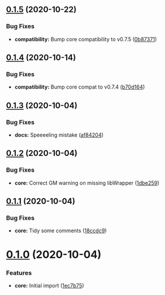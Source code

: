 ## [0.1.5](https://github.com/sPOiDar/fvtt-module-better-target/compare/v0.1.4...v0.1.5) (2020-10-22)


### Bug Fixes

* **compatibility:** Bump core compatibility to v0.7.5 ([0b87371](https://github.com/sPOiDar/fvtt-module-better-target/commit/0b87371))




## [0.1.4](https://github.com/sPOiDar/fvtt-module-better-target/compare/v0.1.3...v0.1.4) (2020-10-14)


### Bug Fixes

* **compatibility:** Bump core compat to v0.7.4 ([b70d164](https://github.com/sPOiDar/fvtt-module-better-target/commit/b70d164))




## [0.1.3](https://github.com/sPOiDar/fvtt-module-better-target/compare/v0.1.2...v0.1.3) (2020-10-04)


### Bug Fixes

* **docs:** Speeeeling mistake ([af84204](https://github.com/sPOiDar/fvtt-module-better-target/commit/af84204))




## [0.1.2](https://github.com/sPOiDar/fvtt-module-better-target/compare/v0.1.1...v0.1.2) (2020-10-04)


### Bug Fixes

* **core:** Correct GM warning on missing libWrapper ([1dbe259](https://github.com/sPOiDar/fvtt-module-better-target/commit/1dbe259))




## [0.1.1](https://github.com/sPOiDar/fvtt-module-better-target/compare/v0.1.0...v0.1.1) (2020-10-04)


### Bug Fixes

* **core:** Tidy some comments ([18ccdc9](https://github.com/sPOiDar/fvtt-module-better-target/commit/18ccdc9))




# [0.1.0](https://github.com/sPOiDar/fvtt-module-better-target/compare/0.0.0...v0.1.0) (2020-10-04)


### Features

* **core:** Initial import ([1ec7b75](https://github.com/sPOiDar/fvtt-module-better-target/commit/1ec7b75))




